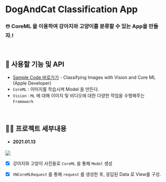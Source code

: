 # DogAndCat Classification App

### ☃️ CoreML 을 이용하여 강아지와 고양이를 분류할 수 있는 App을 만들자.!

<br>

## 🍿 사용할 기능 및 API
- [Sample Code 바로가기](https://developer.apple.com/documentation/vision/classifying_images_with_vision_and_core_ml) - Classifying Images with Vision and Core ML (Apple Developer)
- `CoreML` : 이미지를 학습시켜 Model 을 만든다.
- `Vision` : `ML` 에 대해 이미지 및 비디오에 대한 다양한 작업을 수행해주는 `Framework`

<br>

## 🏃🏻 프로젝트 세부내용

- #### 2021.01.13

![](https://images.velog.io/images/sangwoo24/post/61189584-4257-4226-a65a-b2a2f788ca76/ezgif.com-resize.gif)

- [x] 강아지와 고양이 사진들로 `CoreML` 을 통해 `Model` 생성
- [x] `VNCoreMLRequest` 를 통해 `request` 를 생성한 후, 응답된 Data 로 View를 구성.

